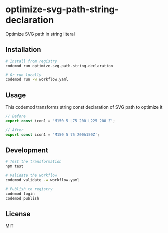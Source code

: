 # optimize-svg-path-string-declaration

Optimize SVG path in string literal

## Installation

```bash
# Install from registry
codemod run optimize-svg-path-string-declaration

# Or run locally
codemod run -w workflow.yaml
```

## Usage

This codemod transforms string const declaration of SVG path to optimize it

```ts
// Before
export const icon1 = 'M150 5 L75 200 L225 200 Z';

// After
export const icon1 = 'M150 5 75 200h150Z';
```

## Development

```bash
# Test the transformation
npm test

# Validate the workflow
codemod validate -w workflow.yaml

# Publish to registry
codemod login
codemod publish
```

## License

MIT 
